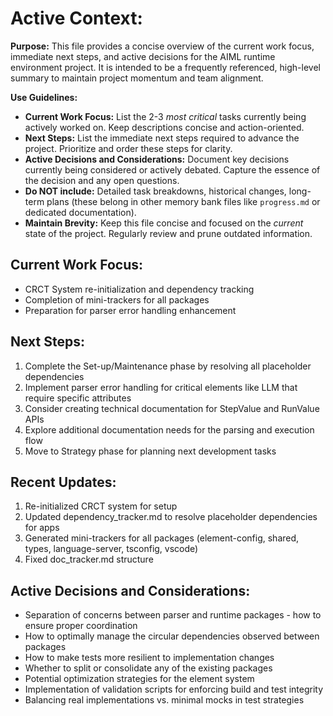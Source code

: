 # Active Context:

**Purpose:** This file provides a concise overview of the current work focus, immediate next steps, and active decisions for the AIML runtime environment project. It is intended to be a frequently referenced, high-level summary to maintain project momentum and team alignment.

**Use Guidelines:**

- **Current Work Focus:** List the 2-3 _most critical_ tasks currently being actively worked on. Keep descriptions concise and action-oriented.
- **Next Steps:** List the immediate next steps required to advance the project. Prioritize and order these steps for clarity.
- **Active Decisions and Considerations:** Document key decisions currently being considered or actively debated. Capture the essence of the decision and any open questions.
- **Do NOT include:** Detailed task breakdowns, historical changes, long-term plans (these belong in other memory bank files like `progress.md` or dedicated documentation).
- **Maintain Brevity:** Keep this file concise and focused on the _current_ state of the project. Regularly review and prune outdated information.

## Current Work Focus:

- CRCT System re-initialization and dependency tracking
- Completion of mini-trackers for all packages
- Preparation for parser error handling enhancement

## Next Steps:

1. Complete the Set-up/Maintenance phase by resolving all placeholder dependencies
2. Implement parser error handling for critical elements like LLM that require specific attributes
3. Consider creating technical documentation for StepValue and RunValue APIs
4. Explore additional documentation needs for the parsing and execution flow
5. Move to Strategy phase for planning next development tasks

## Recent Updates:

1. Re-initialized CRCT system for setup
2. Updated dependency_tracker.md to resolve placeholder dependencies for apps
3. Generated mini-trackers for all packages (element-config, shared, types, language-server, tsconfig, vscode)
4. Fixed doc_tracker.md structure

## Active Decisions and Considerations:

- Separation of concerns between parser and runtime packages - how to ensure proper coordination
- How to optimally manage the circular dependencies observed between packages
- How to make tests more resilient to implementation changes
- Whether to split or consolidate any of the existing packages
- Potential optimization strategies for the element system
- Implementation of validation scripts for enforcing build and test integrity
- Balancing real implementations vs. minimal mocks in test strategies
